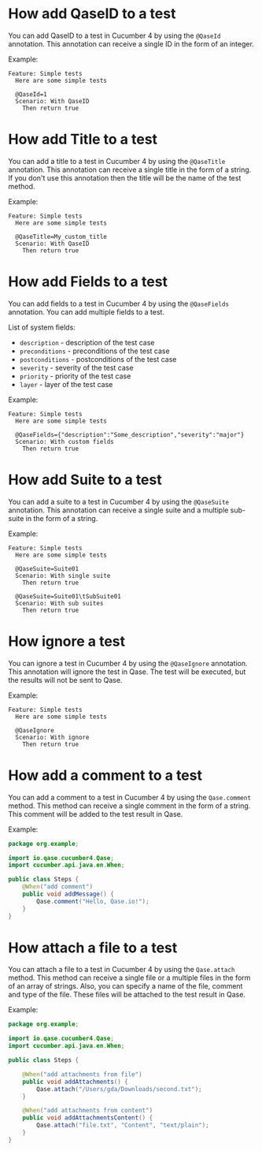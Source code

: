# How add QaseID to a test

You can add QaseID to a test in Cucumber 4 by using the `@QaseId` annotation. This annotation can receive a single ID in
the
form of an integer.

Example:

```gherkin
Feature: Simple tests
  Here are some simple tests

  @QaseId=1
  Scenario: With QaseID
    Then return true
```

# How add Title to a test

You can add a title to a test in Cucumber 4 by using the `@QaseTitle` annotation. This annotation can receive a single
title
in the form of a string. If you don't use this annotation then the title will be the name of the test method.

Example:

```gherkin
Feature: Simple tests
  Here are some simple tests

  @QaseTitle=My_custom_title
  Scenario: With QaseID
    Then return true
```

# How add Fields to a test

You can add fields to a test in Cucumber 4 by using the `@QaseFields` annotation. You can add multiple fields to a test.

List of system fields:

- `description` - description of the test case
- `preconditions` - preconditions of the test case
- `postconditions` - postconditions of the test case
- `severity` - severity of the test case
- `priority` - priority of the test case
- `layer` - layer of the test case

Example:

```gherkin
Feature: Simple tests
  Here are some simple tests

  @QaseFields={"description":"Some_description","severity":"major"}
  Scenario: With custom fields
    Then return true
```

# How add Suite to a test

You can add a suite to a test in Cucumber 4 by using the `@QaseSuite` annotation. This annotation can receive a single
suite
and a multiple sub-suite in the form of a string.

Example:

```gherkin
Feature: Simple tests
  Here are some simple tests

  @QaseSuite=Suite01
  Scenario: With single suite
    Then return true

  @QaseSuite=Suite01\tSubSuite01
  Scenario: With sub suites
    Then return true
```

# How ignore a test

You can ignore a test in Cucumber 4 by using the `@QaseIgnore` annotation. This annotation will ignore the test in Qase.
The
test will be executed, but the results will not be sent to Qase.

Example:

```gherkin
Feature: Simple tests
  Here are some simple tests

  @QaseIgnore
  Scenario: With ignore
    Then return true
```

# How add a comment to a test

You can add a comment to a test in Cucumber 4 by using the `Qase.comment` method. This method can receive a single
comment
in
the form of a string. This comment will be added to the test result in Qase.

Example:

```java
package org.example;

import io.qase.cucumber4.Qase;
import cucumber.api.java.en.When;

public class Steps {
    @When("add comment")
    public void addMessage() {
        Qase.comment("Hello, Qase.io!");
    }
}
```

# How attach a file to a test

You can attach a file to a test in Cucumber 4 by using the `Qase.attach` method. This method can receive a single file
or a
multiple files in the form of an array of strings. Also, you can specify a name of the file, comment and type of the
file. These files will be attached to the test result in Qase.

Example:

```java
package org.example;

import io.qase.cucumber4.Qase;
import cucumber.api.java.en.When;

public class Steps {

    @When("add attachments from file")
    public void addAttachments() {
        Qase.attach("/Users/gda/Downloads/second.txt");
    }

    @When("add attachments from content")
    public void addAttachmentsContent() {
        Qase.attach("file.txt", "Content", "text/plain");
    }
}
```
